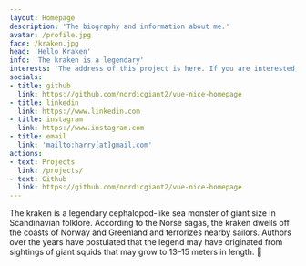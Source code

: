 ```yaml
---
layout: Homepage
description: 'The biography and information about me.'
avatar: /profile.jpg
face: /kraken.jpg
head: 'Hello Kraken'
info: 'The kraken is a legendary'
interests: 'The address of this project is here. If you are interested, please star. Thank you very much.'
socials:
- title: github
  link: https://github.com/nordicgiant2/vue-nice-homepage
- title: linkedin
  link: https://www.linkedin.com
- title: instagram
  link: https://www.instagram.com
- title: email
  link: 'mailto:harry[at]gmail.com'
actions:
- text: Projects
  link: /projects/
- text: Github
  link: https://github.com/nordicgiant2/vue-nice-homepage
---
```


The kraken is a legendary cephalopod-like sea monster of giant size in Scandinavian folklore. According to the Norse sagas, the kraken dwells off the coasts of Norway and Greenland and terrorizes nearby sailors. Authors over the years have postulated that the legend may have originated from sightings of giant squids that may grow to 13–15 meters in length. :dizzy:

